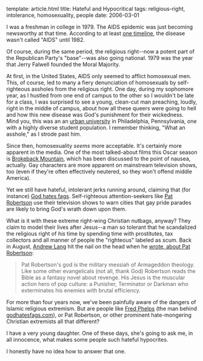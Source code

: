 template: article.html
title: Hateful and Hypocritical
tags: religious-right, intolerance, homosexuality, people
date: 2006-03-01

I was a freshman in college in 1979. The AIDS epidemic was just
becoming newsworthy at that time. According to at least
[one timeline][],
the disease wasn't called "AIDS" until 1982.

Of course, during the same period, the religious right--now a
potent part of the Republican Party's "base"--was also going
national. 1979 was the year that Jerry Falwell founded the Moral
Majority.

At first, in the United States, AIDS only seemed to afflict
homosexual men. This, of course, led to many a fiery denunciation
of homosexuals by self-righteous assholes from the religious right.
One day, during my sophomore year, as I hustled from one end of
campus to the other so I wouldn't be late for a class, I was
surprised to see a young, clean-cut man preaching, loudly, right in
the middle of campus, about how all these queers were going to hell
and how this new disease was God's punishment for their wickedness.
Mind you, this was an an [urban university][]
in Philadelphia, Pennsylvania, one with a highly diverse student
population. I remember thinking, "What an asshole," as I strode
past him.

Since then, homosexuality *seems* more acceptable. It's certainly
more apparent in the media. One of the most talked-about films this
Oscar season is
[Brokeback Mountain][], which
has been discussed to the point of nausea, actually. Gay characters
are more apparent on mainstream television shows, too (even if
they're often effectively neutered, so they won't offend middle
America).

Yet we still have hateful, intolerant jerks running around,
claiming that (for instance)
[God hates fags][]. Self-righteous
attention-seekers like
[Pat Robertson][]
use their television shows to warn cities that gay pride parades
are likely to bring God's wrath down upon them.

What *is* it with these extreme right-wing Christian nutbags,
anyway? They claim to model their lives after Jesus--a man so
tolerant that he scandalized the religious right of *his* time by
spending time with prostitutes, tax collectors and all manner of
people the "righteous" labeled as scum. Back in August,
[Andrew Lang][] hit the nail on the
head when he
[wrote, about Pat Robertson][]:

> Pat Robertson's god is the military messiah of Armageddon theology.
> Like some other evangelicals (not all, thank God) Robertson reads
> the Bible as a fantasy novel about revenge. His Jesus is the
> muscular action hero of pop culture: a Punisher, Terminator or
> Darkman who exterminates his enemies with brutal efficiency.

For more than four years now, we've been painfully aware of the
dangers of Islamic religious extremism. But are people like
[Fred Phelps][] (the man
behind [godhatesfags.com][]), or Pat
Robertson, or other prominent hate-mongering Christian extremists
all that different?

I have a very young daughter. One of these days, she's going to ask
me, in all innocence, what makes some people such hateful
hypocrites.

I honestly have no idea how to answer that one.

[one timeline]: http://www.infoplease.com/spot/aidstimeline1.html
[urban university]: http://www.temple.edu/
[Brokeback Mountain]: http://www.imdb.com/title/tt0388795/
[God hates fags]: http://www.godhatesfags.com/
[Pat Robertson]: /bmc/blog/people/quotes-from-media-whore-control-freaks#Pat_Robertson
[Andrew Lang]: http://langohio.blogspot.com/
[wrote, about Pat Robertson]: http://langohio.blogspot.com/2005/08/tale-of-two-christians.html
[Fred Phelps]: http://en.wikipedia.org/wiki/Fred_Phelps
[godhatesfags.com]: http://www.godhatesfags.com/
